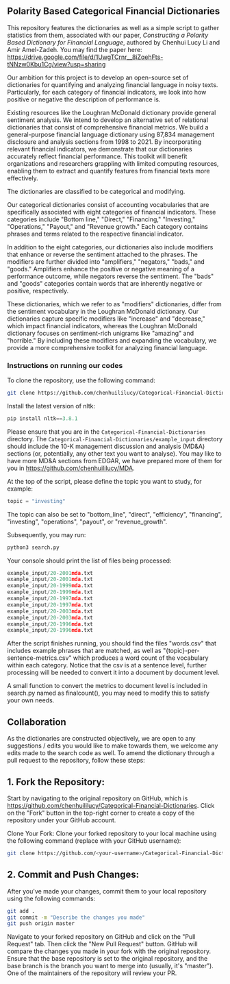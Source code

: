 ## Polarity Based Categorical Financial Dictionaries

This repository features the dictionaries as well as a simple script to gather statistics from them, associated with our paper, *Constructing a Polarity Based Dictionary for Financial Language*, authored by Chenhui Lucy Li and Amir Amel-Zadeh. You may find the paper here: https://drive.google.com/file/d/1UwgTCrnr__8iZqehFts-tNNzw0Kbu1Cg/view?usp=sharing

Our ambition for this project is to develop an open-source set of dictionaries for quantifying and analyzing financial language in noisy texts. Particularly, for each category of financial indicators, we look into how positive or negative the description of performance is. 

Existing resources like the Loughran McDonald dictionary provide general sentiment analysis. We intend to develop an alternative set of relational dictionaries that consist of comprehensive financial metrics. We build a general-purpose financial language dictionary using 87,834 management disclosure and analysis sections from 1998 to 2021. By incorporating relevant financial indicators, we demonstrate that our dictionaries accurately reflect financial performance. This toolkit will benefit organizations and researchers grappling with limited computing resources, enabling them to extract and quantify features from financial texts more effectively.

The dictionaries are classified to be categorical and modifying. 

Our categorical dictionaries consist of accounting vocabularies that are specifically associated with eight categories of financial indicators. These categories include "Bottom line," "Direct," "Financing," "Investing," "Operations," "Payout," and "Revenue growth." Each category contains phrases and terms related to the respective financial indicator.

In addition to the eight categories, our dictionaries also include modifiers that enhance or reverse the sentiment attached to the phrases. The modifiers are further divided into "amplifiers," "negators," "bads," and "goods." Amplifiers enhance the positive or negative meaning of a performance outcome, while negators reverse the sentiment. The "bads" and "goods" categories contain words that are inherently negative or positive, respectively.

These dictionaries, which we refer to as "modifiers" dictionaries, differ from the sentiment vocabulary in the Loughran McDonald dictionary. Our dictionaries capture specific modifiers like "increase" and "decrease," which impact financial indicators, whereas the Loughran McDonald dictionary focuses on sentiment-rich unigrams like "amazing" and "horrible." By including these modifiers and expanding the vocabulary, we provide a more comprehensive toolkit for analyzing financial language.

### Instructions on running our codes

To clone the repository, use the following command:

```bash
git clone https://github.com/chenhuililucy/Categorical-Financial-Dictionaries.git
```
Install the latest version of nltk:

```python
pip install nltk==3.8.1
```

Please ensure that you are in the ```Categorical-Financial-Dictionaries``` directory. The ```Categorical-Financial-Dictionaries/example_input``` directory should include the 10-K management discussion and analysis (MD&A) sections (or, potentially, any other text you want to analyse). You may like to have more MD&A sections from EDGAR, we have prepared more of them for you in https://github.com/chenhuililucy/MDA. 

At the top of the script, please define the topic you want to study, for example: 

```python
topic = "investing"
```
The topic can also be set to "bottom_line", "direct", "efficiency", "financing", "investing", "operations", "payout", or "revenue_growth".

Subsequently, you may run:

```python
python3 search.py
```
Your console should print the list of files being processed:

```python
example_input/20-2001mda.txt
example_input/20-2001mda.txt
example_input/20-1999mda.txt
example_input/20-1999mda.txt
example_input/20-1997mda.txt
example_input/20-1997mda.txt
example_input/20-2003mda.txt
example_input/20-2003mda.txt
example_input/20-1996mda.txt
example_input/20-1996mda.txt
```

After the script finishes running, you should find the files "words.csv" that includes example phrases that are matched, as well as "{topic}-per-sentence-metrics.csv" which produces a word count of the vocabulary within each category. Notice that the csv is at a sentence level, further processing will be needed to convert it into a document by document level. 

A small function to convert the metrics to document level is included in search.py named as finalcount(), you may need to modify this to satisfy your own needs. 

## Collaboration 

As the dictionaries are constructed objectively, we are open to any suggestions / edits you would like to make towards them, we welcome any edits made to the search code as well. To amend the dictionary through a pull request to the repository, follow these steps:

## 1. Fork the Repository:

Start by navigating to the original repository on GitHub, which is https://github.com/chenhuililucy/Categorical-Financial-Dictionaries. Click on the "Fork" button in the top-right corner to create a copy of the repository under your GitHub account.


Clone Your Fork:
Clone your forked repository to your local machine using the following command (replace <your-username> with your GitHub username):

```bash
git clone https://github.com/<your-username>/Categorical-Financial-Dictionaries.git
```

## 2. Commit and Push Changes:
After you've made your changes, commit them to your local repository using the following commands:

```bash
git add .
git commit -m "Describe the changes you made"
git push origin master
```

Navigate to your forked repository on GitHub and click on the "Pull Request" tab. Then click the "New Pull Request" button. GitHub will compare the changes you made in your fork with the original repository. Ensure that the base repository is set to the original repository, and the base branch is the branch you want to merge into (usually, it's "master"). One of the maintainers of the repository will review your PR.

